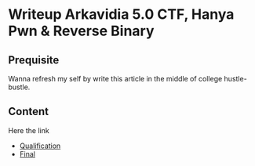 # Writeup Arkavidia 5.0 CTF, Hanya Pwn & Reverse Binary

## Prequisite

Wanna refresh my self by write this article in the middle of college hustle-bustle.


## Content

Here the link
- [Qualification](quals)
- [Final](finals)
